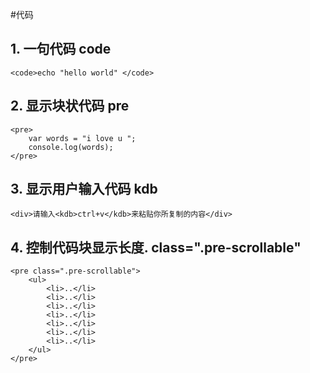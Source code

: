 #代码

## 1. 一句代码 code


	<code>echo "hello world" </code>
## 2. 显示块状代码 pre


	<pre>
		var words = "i love u ";
		console.log(words);
	</pre>

## 3. 显示用户输入代码 kdb


	<div>请输入<kdb>ctrl+v</kdb>来粘贴你所复制的内容</div>
## 4. 控制代码块显示长度. class=".pre-scrollable"
	<pre class=".pre-scrollable">
		<ul>
			<li>..</li>
			<li>..</li>
			<li>..</li>
			<li>..</li>
			<li>..</li>
			<li>..</li>
			<li>..</li>
		</ul>
	</pre>


